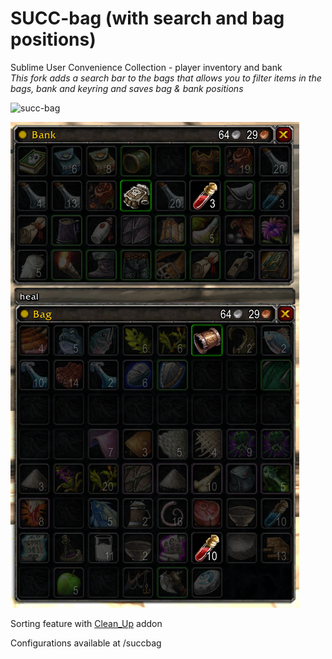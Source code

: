 # SUCC-bag (with search and bag positions)
Sublime User Convenience Collection - player inventory and bank    
*This fork adds a search bar to the bags that allows you to filter items in the bags, bank and keyring and saves bag & bank positions*    

![succ-bag](https://cloud.githubusercontent.com/assets/17740865/23642754/f5d4baa6-02b1-11e7-89ad-db77a9b3a6c3.jpg)

![succ-search](https://raw.githubusercontent.com/GryllsAddons/AddonPreviews/main/SUCC-bag/SUCC_search.png)

Sorting feature with [Clean_Up](https://github.com/shirsig/Clean_Up) addon

Configurations available at /succbag
